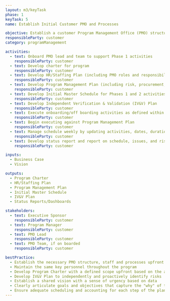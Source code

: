 ```yaml
---
layout: m3/keyTask
phase: 1
keyTask: 5
name: Establish Initial Customer PMO and Processes

objective: Establish a customer Program Management Office (PMO) structure as well as supporting PMO processes to manage and oversee program activities.
responsibleParty: customer
category: programManagement

activities:
  - text: Onboard PMO lead and team to support Phase 1 activities
    responsibleParty: customer
  - text: Develop charter for program
    responsibleParty: customer
  - text: Develop HR/Staffing Plan (including PMO roles and responsibilities)
    responsibleParty: customer
  - text: Develop Program Management Plan (including risk, procurement, cost, communications/stakeholder, and quality)
    responsibleParty: customer
  - text: Develop Initial Master Schedule for Phases 1 and 2 activities
    responsibleParty: customer
  - text: Develop Independent Verification & Validation (IV&V) Plan
    responsibleParty: customer
  - text: Execute onboarding/off boarding activities as defined within the HR/Staffing Plan
    responsibleParty: customer
  - text: Begin executing against Program Management Plan
    responsibleParty: customer
  - text: Manage schedule weekly by updating activities, dates, duration, and dependencies in conjunction with activity owners
    responsibleParty: customer
  - text: Develop status report and report on schedule, issues, and risks
    responsibleParty: customer

inputs:
  - Business Case
  - Vision

outputs:
  - Program Charter
  - HR/Staffing Plan
  - Program Management Plan
  - Initial Master Schedule
  - IV&V Plan
  - Status Reports/Dashboards

stakeholders:
  - text: Executive Sponsor
    responsibleParty: customer
  - text: Program Manager
    responsibleParty: customer
  - text: PMO Lead
    responsibleParty: customer
  - text: PMO Team, if on boarded
    responsibleParty: customer

bestPractice:
  - Establish the necessary PMO structure, staff and processes upfront as it will set the stage for the remainder of the migration
  - Maintain the same key personnel throughout the program
  - Develop Program Charter with a defined scope upfront based on the agreed upon vision; the Initial Schedule should be flexible and closely monitored for necessary updates
  - Develop IV&V Plan to independently and proactively identify risks
  - Establish a shared vision with a sense of urgency based on data
  - Clearly articulate goals and objectives that capture the "why" of the change and a high level statement of future activities
  - Ensure adequate scheduling and accounting for each step of the plan
---
```


